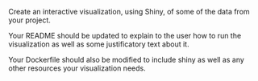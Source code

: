 Create an interactive visualization, using Shiny, of some of the data
from your project.

Your README should be updated to explain to the user how to run the
visualization as well as some justificatory text about it.

Your Dockerfile should also be modified to include shiny as well as
any other resources your visualization needs.

